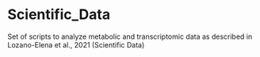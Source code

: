 # Scientific_Data
Set of scripts to analyze metabolic and transcriptomic data as described in Lozano-Elena et al., 2021 (Scientific Data)

